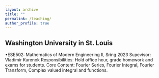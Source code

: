 ```yaml
---
layout: archive
title: ""
permalink: /teaching/
author_profile: true
---
```

Washington University in St. Louis
------
  •ESE502: Mathematics of Modern Engineering II, Sring 2023 
    Supevisor: Vladimir Kurenok 
    Responsibilities: Hold office hour, grade homework and exams for students. 
    Core Content: Fourier Series, Fourier Integral, Fourier Transform, Complex valued integral and functions.
